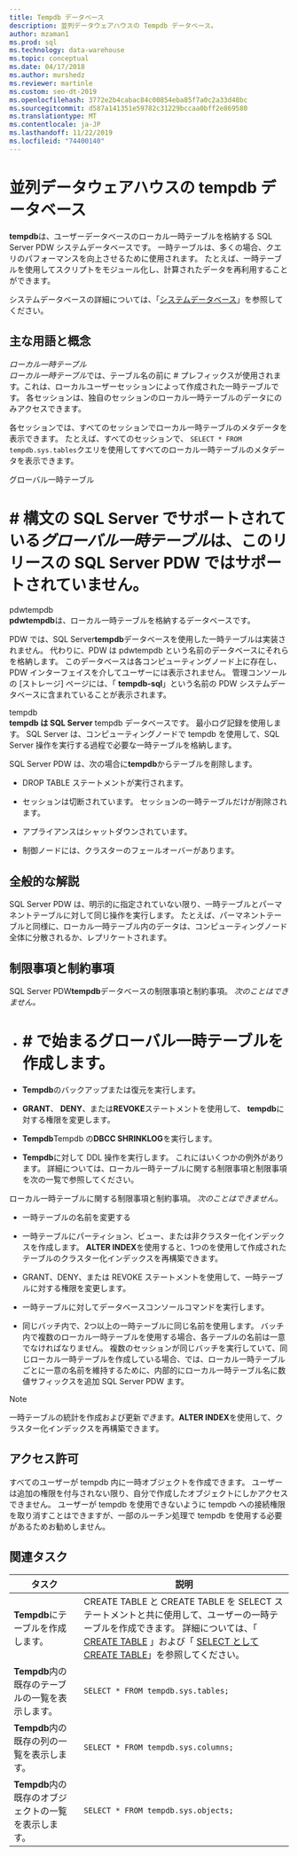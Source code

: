 ```yaml
---
title: Tempdb データベース
description: 並列データウェアハウスの Tempdb データベース。
author: mzaman1
ms.prod: sql
ms.technology: data-warehouse
ms.topic: conceptual
ms.date: 04/17/2018
ms.author: murshedz
ms.reviewer: martinle
ms.custom: seo-dt-2019
ms.openlocfilehash: 3772e2b4cabac84c00854eba85f7a0c2a33d48bc
ms.sourcegitcommit: d587a141351e59782c31229bccaa0bff2e869580
ms.translationtype: MT
ms.contentlocale: ja-JP
ms.lasthandoff: 11/22/2019
ms.locfileid: "74400140"
---
```

# <a name="tempdb-database-in-parallel-data-warehouse"></a>並列データウェアハウスの tempdb データベース
**tempdb**は、ユーザーデータベースのローカル一時テーブルを格納する SQL Server PDW システムデータベースです。 一時テーブルは、多くの場合、クエリのパフォーマンスを向上させるために使用されます。 たとえば、一時テーブルを使用してスクリプトをモジュール化し、計算されたデータを再利用することができます。  
  
システムデータベースの詳細については、「[システムデータベース](system-databases.md)」を参照してください。  
  
## <a name="Basics"></a>主な用語と概念  
*ローカル一時テーブル*  
*ローカル一時テーブル*では、テーブル名の前に # プレフィックスが使用されます。これは、ローカルユーザーセッションによって作成された一時テーブルです。 各セッションは、独自のセッションのローカル一時テーブルのデータにのみアクセスできます。  
  
各セッションでは、すべてのセッションでローカル一時テーブルのメタデータを表示できます。 たとえば、すべてのセッションで、 `SELECT * FROM tempdb.sys.tables`クエリを使用してすべてのローカル一時テーブルのメタデータを表示できます。  
  
グローバル一時テーブル  
# # 構文の SQL Server でサポートされている*グローバル一時テーブル*は、このリリースの SQL Server PDW ではサポートされていません。  
  
pdwtempdb  
**pdwtempdb**は、ローカル一時テーブルを格納するデータベースです。  
  
PDW では、SQL Server**tempdb**データベースを使用した一時テーブルは実装されません。 代わりに、PDW は pdwtempdb という名前のデータベースにそれらを格納します。 このデータベースは各コンピューティングノード上に存在し、PDW インターフェイスを介してユーザーには表示されません。 管理コンソールの [ストレージ] ページには、「 **tempdb-sql**」という名前の PDW システムデータベースに含まれていることが表示されます。  
  
tempdb  
**tempdb は SQL Server** tempdb データベースです。 最小ログ記録を使用します。 SQL Server は、コンピューティングノードで tempdb を使用して、SQL Server 操作を実行する過程で必要な一時テーブルを格納します。  
  
SQL Server PDW は、次の場合に**tempdb**からテーブルを削除します。  
  
-   DROP TABLE ステートメントが実行されます。  
  
-   セッションは切断されています。 セッションの一時テーブルだけが削除されます。  
  
-   アプライアンスはシャットダウンされています。  
  
-   制御ノードには、クラスターのフェールオーバーがあります。  
  
## <a name="general-remarks"></a>全般的な解説  
SQL Server PDW は、明示的に指定されていない限り、一時テーブルとパーマネントテーブルに対して同じ操作を実行します。 たとえば、パーマネントテーブルと同様に、ローカル一時テーブル内のデータは、コンピューティングノード全体に分散されるか、レプリケートされます。  
  
## <a name="LimitationsRestrictions"></a>制限事項と制約事項  
SQL Server PDW**tempdb**データベースの制限事項と制約事項。 *次のことはできません。*  
  
-   # # で始まるグローバル一時テーブルを作成します。  
  
-   **Tempdb**のバックアップまたは復元を実行します。  
  
-   **GRANT**、 **DENY**、または**REVOKE**ステートメントを使用して、 **tempdb**に対する権限を変更します。  
  
-   **Tempdb**Tempdb の**DBCC SHRINKLOG**を実行します。  
  
-   **Tempdb**に対して DDL 操作を実行します。 これにはいくつかの例外があります。 詳細については、ローカル一時テーブルに関する制限事項と制限事項を次の一覧で参照してください。  
  
ローカル一時テーブルに関する制限事項と制約事項。 *次のことはできません。*  
  
-   一時テーブルの名前を変更する  
  
-   一時テーブルにパーティション、ビュー、または非クラスター化インデックスを作成します。 **ALTER INDEX**を使用すると、1つのを使用して作成されたテーブルのクラスター化インデックスを再構築できます。  
  
-   GRANT、DENY、または REVOKE ステートメントを使用して、一時テーブルに対する権限を変更します。  
  
-   一時テーブルに対してデータベースコンソールコマンドを実行します。  
  
-   同じバッチ内で、2つ以上の一時テーブルに同じ名前を使用します。 バッチ内で複数のローカル一時テーブルを使用する場合、各テーブルの名前は一意でなければなりません。 複数のセッションが同じバッチを実行していて、同じローカル一時テーブルを作成している場合、では、ローカル一時テーブルごとに一意の名前を維持するために、内部的にローカル一時テーブル名に数値サフィックスを追加 SQL Server PDW ます。  
  
> [!NOTE]  
> 一時テーブルの統計を作成および更新*でき*ます。**ALTER INDEX**を使用して、クラスター化インデックスを再構築できます。  
  
## <a name="permissions"></a>アクセス許可  
すべてのユーザーが tempdb 内に一時オブジェクトを作成できます。 ユーザーは追加の権限を付与されない限り、自分で作成したオブジェクトにしかアクセスできません。 ユーザーが tempdb を使用できないように tempdb への接続権限を取り消すことはできますが、一部のルーチン処理で tempdb を使用する必要があるためお勧めしません。  
  
## <a name="RelatedTasks"></a>関連タスク  
  
|タスク|説明|  
|---------|---------------|  
|**Tempdb**にテーブルを作成します。|CREATE TABLE と CREATE TABLE を SELECT ステートメントと共に使用して、ユーザーの一時テーブルを作成できます。 詳細については、「 [CREATE TABLE](../t-sql/statements/create-table-azure-sql-data-warehouse.md) 」および「 [SELECT として CREATE TABLE](../t-sql/statements/create-table-as-select-azure-sql-data-warehouse.md)」を参照してください。|  
|**Tempdb**内の既存のテーブルの一覧を表示します。|`SELECT * FROM tempdb.sys.tables;`|  
|**Tempdb**内の既存の列の一覧を表示します。|`SELECT * FROM tempdb.sys.columns;`|  
|**Tempdb**内の既存のオブジェクトの一覧を表示します。|`SELECT * FROM tempdb.sys.objects;`|  
  
<!-- MISSING LINKS 
## See Also  
[Common Metadata Query Examples &#40;SQL Server PDW&#41;](../sqlpdw/common-metadata-query-examples-sql-server-pdw.md)  
-->
  

